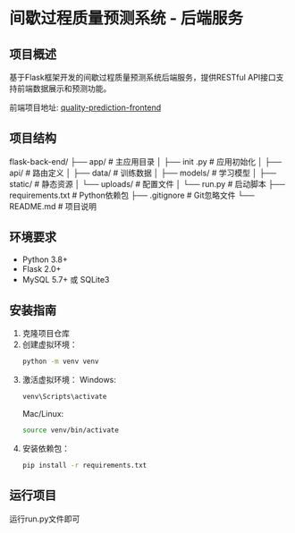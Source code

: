 # 间歇过程质量预测系统 - 后端服务

## 项目概述
基于Flask框架开发的间歇过程质量预测系统后端服务，提供RESTful API接口支持前端数据展示和预测功能。

前端项目地址: [quality-prediction-frontend](https://github.com/garcey6/quality-prediction-frontend.git)


## 项目结构
flask-back-end/
├── app/                          # 主应用目录
│   ├── init .py                  # 应用初始化
│   ├── api/                      # 路由定义
│   ├── data/                     # 训练数据
│   ├── models/                   # 学习模型
│   ├── static/                   # 静态资源
│   └── uploads/                  # 配置文件
│   └── run.py                    # 启动脚本
├── requirements.txt              # Python依赖包
├── .gitignore                    # Git忽略文件
└── README.md                     # 项目说明


## 环境要求
- Python 3.8+
- Flask 2.0+
- MySQL 5.7+ 或 SQLite3

## 安装指南
1. 克隆项目仓库
2. 创建虚拟环境：
   ```bash
   python -m venv venv
3. 激活虚拟环境：
   Windows:
   ```bash
   venv\Scripts\activate
   ```
   Mac/Linux:
   ```bash
   source venv/bin/activate
   ```
4. 安装依赖包：
   ```bash
   pip install -r requirements.txt
   ```

## 运行项目
运行run.py文件即可